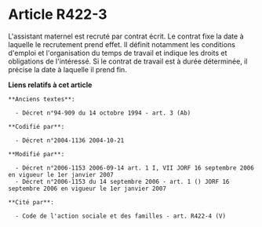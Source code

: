 # Article R422-3

L'assistant maternel est recruté par contrat écrit. Le contrat fixe la date à laquelle le recrutement prend effet. Il définit
notamment les conditions d'emploi et l'organisation du temps de travail et indique les droits et obligations de l'intéressé.
Si le contrat de travail est à durée déterminée, il précise la date à laquelle il prend fin.

**Liens relatifs à cet article**

	**Anciens textes**:

	  - Décret n°94-909 du 14 octobre 1994 - art. 3 (Ab)

	**Codifié par**:

	  - Décret n°2004-1136 2004-10-21

	**Modifié par**:

	  - Décret n°2006-1153 2006-09-14 art. 1 I, VII JORF 16 septembre 2006 en vigueur le 1er janvier 2007
	  - Décret n°2006-1153 du 14 septembre 2006 - art. 1 () JORF 16 septembre 2006 en vigueur le 1er janvier 2007

	**Cité par**:

	  - Code de l'action sociale et des familles - art. R422-4 (V)
